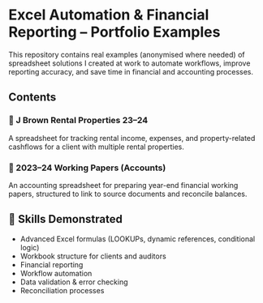 # Excel Automation & Financial Reporting – Portfolio Examples

This repository contains real examples (anonymised where needed) of spreadsheet solutions I created at work to automate workflows, improve reporting accuracy, and save time in financial and accounting processes.

## Contents

### 🔹 J Brown Rental Properties 23–24
A spreadsheet for tracking rental income, expenses, and property-related cashflows for a client with multiple rental properties.


### 🔹 2023–24 Working Papers (Accounts)
An accounting spreadsheet for preparing year-end financial working papers, structured to link to source documents and reconcile balances.


## 🔧 Skills Demonstrated

- Advanced Excel formulas (LOOKUPs, dynamic references, conditional logic)
- Workbook structure for clients and auditors
- Financial reporting
- Workflow automation
- Data validation & error checking
- Reconciliation processes
